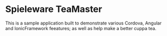 Spieleware TeaMaster
==========================

This is a sample application built to demonstrate various Cordova, Angular and IonicFramework feeatures; as well as help make a better cuppa tea. 
